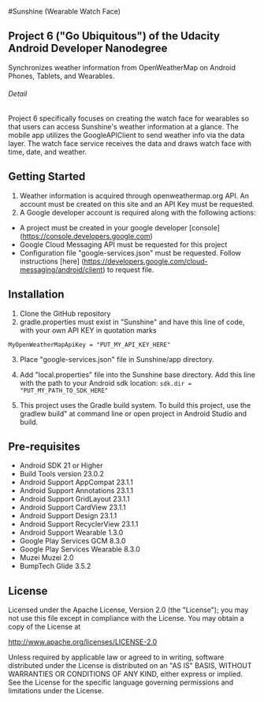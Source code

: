 #Sunshine (Wearable Watch Face)
## Project 6 ("Go Ubiquitous") of the Udacity Android Developer Nanodegree

Synchronizes weather information from OpenWeatherMap on Android Phones, Tablets, and Wearables.

###### Detail
Project 6 specifically focuses on creating the watch face for wearables so that users can access Sunshine's weather information at a glance.  The mobile app utilizes the GoogleAPIClient to send weather info via the data layer. The watch face service receives the data and draws watch face with time, date, and weather.


Getting Started
-------------
1. Weather information is acquired through openweathermap.org API. An account must be created on this site and an API Key must be requested.
2. A Google developer account is required along with the following actions:
  * A project must be created in your google developer [console] (https://console.developers.google.com)
  * Google Cloud Messaging API must be requested for this project
  * Configuration file "google-services.json" must be requested.  Follow instructions [here] (https://developers.google.com/cloud-messaging/android/client) to request file.

Installation
------------
1. Clone the GitHub repository
2. gradle.properties must exist in "Sunshine" and have this line of code, with your own API KEY in quotation marks

 ```MyOpenWeatherMapApiKey = "PUT_MY_API_KEY_HERE"```

3. Place "google-services.json" file in Sunshine/app directory.
4. Add "local.properties" file into the Sunshine base directory.  Add this line with the path to your Android sdk location:
 ```sdk.dir = "PUT_MY_PATH_TO_SDK_HERE"```

5. This project uses the Gradle build system.  To build this project, use the gradlew build" at command line or open project in Android Studio and build.  

Pre-requisites
--------------
* Android SDK 21 or Higher
* Build Tools version 23.0.2
* Android Support AppCompat 23.1.1
* Android Support Annotations 23.1.1
* Android Support GridLayout 23.1.1
* Android Support CardView 23.1.1
* Android Support Design 23.1.1
* Android Support RecyclerView 23.1.1
* Android Support Wearable 1.3.0
* Google Play Services GCM 8.3.0
* Google Play Services Wearable 8.3.0
* Muzei Muzei 2.0
* BumpTech Glide 3.5.2

License
-------
Licensed under the Apache License, Version 2.0 (the "License");
you may not use this file except in compliance with the License.
You may obtain a copy of the License at

http://www.apache.org/licenses/LICENSE-2.0

Unless required by applicable law or agreed to in writing, software
distributed under the License is distributed on an "AS IS" BASIS, WITHOUT
WARRANTIES OR CONDITIONS OF ANY KIND, either express or implied.  See the
License for the specific language governing permissions and limitations under
the License.
